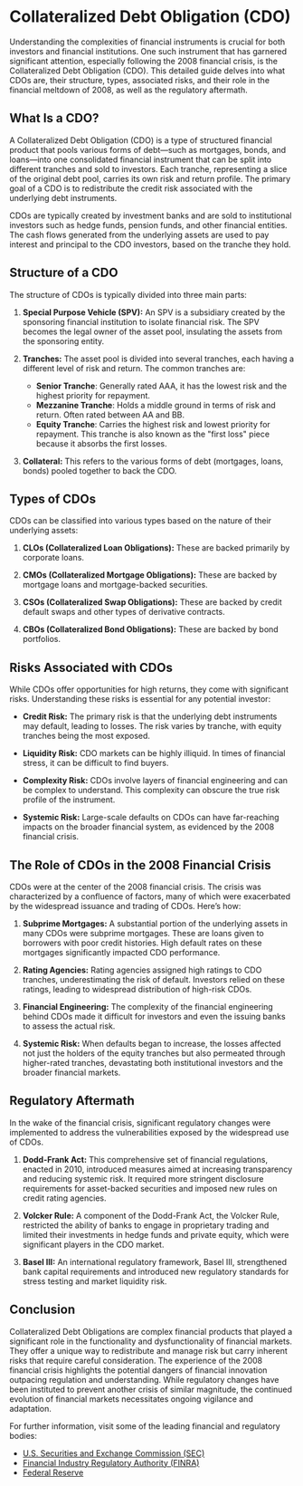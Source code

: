 # Collateralized Debt Obligation (CDO)

Understanding the complexities of financial instruments is crucial for both investors and financial institutions. One such instrument that has garnered significant attention, especially following the 2008 financial crisis, is the Collateralized Debt Obligation (CDO). This detailed guide delves into what CDOs are, their structure, types, associated risks, and their role in the financial meltdown of 2008, as well as the regulatory aftermath.

## What Is a CDO?

A Collateralized Debt Obligation (CDO) is a type of structured financial product that pools various forms of debt—such as mortgages, bonds, and loans—into one consolidated financial instrument that can be split into different tranches and sold to investors. Each tranche, representing a slice of the original debt pool, carries its own risk and return profile. The primary goal of a CDO is to redistribute the credit risk associated with the underlying debt instruments.

CDOs are typically created by investment banks and are sold to institutional investors such as hedge funds, pension funds, and other financial entities. The cash flows generated from the underlying assets are used to pay interest and principal to the CDO investors, based on the tranche they hold.

## Structure of a CDO

The structure of CDOs is typically divided into three main parts:

1. **Special Purpose Vehicle (SPV):** An SPV is a subsidiary created by the sponsoring financial institution to isolate financial risk. The SPV becomes the legal owner of the asset pool, insulating the assets from the sponsoring entity.
  
2. **Tranches:** The asset pool is divided into several tranches, each having a different level of risk and return. The common tranches are:
   - **Senior Tranche**: Generally rated AAA, it has the lowest risk and the highest priority for repayment.
   - **Mezzanine Tranche**: Holds a middle ground in terms of risk and return. Often rated between AA and BB.
   - **Equity Tranche**: Carries the highest risk and lowest priority for repayment. This tranche is also known as the "first loss" piece because it absorbs the first losses.

3. **Collateral:** This refers to the various forms of debt (mortgages, loans, bonds) pooled together to back the CDO.

## Types of CDOs

CDOs can be classified into various types based on the nature of their underlying assets:

1. **CLOs (Collateralized Loan Obligations):** These are backed primarily by corporate loans.
  
2. **CMOs (Collateralized Mortgage Obligations):** These are backed by mortgage loans and mortgage-backed securities.
  
3. **CSOs (Collateralized Swap Obligations):** These are backed by credit default swaps and other types of derivative contracts.
  
4. **CBOs (Collateralized Bond Obligations):** These are backed by bond portfolios.

## Risks Associated with CDOs

While CDOs offer opportunities for high returns, they come with significant risks. Understanding these risks is essential for any potential investor:

- **Credit Risk:** The primary risk is that the underlying debt instruments may default, leading to losses. The risk varies by tranche, with equity tranches being the most exposed.
  
- **Liquidity Risk:** CDO markets can be highly illiquid. In times of financial stress, it can be difficult to find buyers.
  
- **Complexity Risk:** CDOs involve layers of financial engineering and can be complex to understand. This complexity can obscure the true risk profile of the instrument.
  
- **Systemic Risk:** Large-scale defaults on CDOs can have far-reaching impacts on the broader financial system, as evidenced by the 2008 financial crisis.

## The Role of CDOs in the 2008 Financial Crisis

CDOs were at the center of the 2008 financial crisis. The crisis was characterized by a confluence of factors, many of which were exacerbated by the widespread issuance and trading of CDOs. Here’s how:

1. **Subprime Mortgages:** A substantial portion of the underlying assets in many CDOs were subprime mortgages. These are loans given to borrowers with poor credit histories. High default rates on these mortgages significantly impacted CDO performance.
  
2. **Rating Agencies:** Rating agencies assigned high ratings to CDO tranches, underestimating the risk of default. Investors relied on these ratings, leading to widespread distribution of high-risk CDOs.
  
3. **Financial Engineering:** The complexity of the financial engineering behind CDOs made it difficult for investors and even the issuing banks to assess the actual risk.
  
4. **Systemic Risk:** When defaults began to increase, the losses affected not just the holders of the equity tranches but also permeated through higher-rated tranches, devastating both institutional investors and the broader financial markets.

## Regulatory Aftermath

In the wake of the financial crisis, significant regulatory changes were implemented to address the vulnerabilities exposed by the widespread use of CDOs.

1. **Dodd-Frank Act:** This comprehensive set of financial regulations, enacted in 2010, introduced measures aimed at increasing transparency and reducing systemic risk. It required more stringent disclosure requirements for asset-backed securities and imposed new rules on credit rating agencies.
  
2. **Volcker Rule:** A component of the Dodd-Frank Act, the Volcker Rule, restricted the ability of banks to engage in proprietary trading and limited their investments in hedge funds and private equity, which were significant players in the CDO market.

3. **Basel III:** An international regulatory framework, Basel III, strengthened bank capital requirements and introduced new regulatory standards for stress testing and market liquidity risk.

## Conclusion

Collateralized Debt Obligations are complex financial products that played a significant role in the functionality and dysfunctionality of financial markets. They offer a unique way to redistribute and manage risk but carry inherent risks that require careful consideration. The experience of the 2008 financial crisis highlights the potential dangers of financial innovation outpacing regulation and understanding. While regulatory changes have been instituted to prevent another crisis of similar magnitude, the continued evolution of financial markets necessitates ongoing vigilance and adaptation.

For further information, visit some of the leading financial and regulatory bodies:
- [U.S. Securities and Exchange Commission (SEC)](https://www.sec.gov/)
- [Financial Industry Regulatory Authority (FINRA)](https://www.finra.org/)
- [Federal Reserve](https://www.federalreserve.gov/)